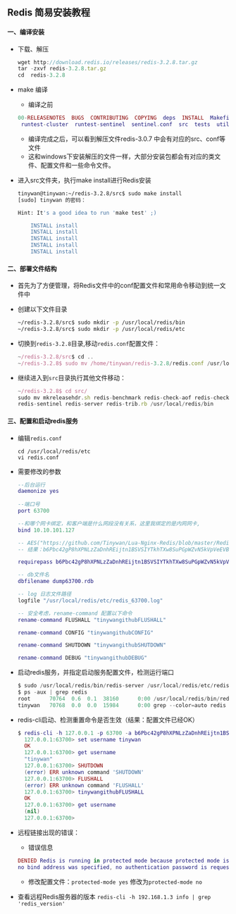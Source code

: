 ## Redis 简易安装教程
#### 一、编译安装
+ 下载、解压   	
	
    ```javascript
    wget http://download.redis.io/releases/redis-3.2.8.tar.gz
    tar -zxvf redis-3.2.8.tar.gz
    cd  redis-3.2.8
    ```
+ make 编译
    + 编译之前  
    
    ```lua
    00-RELEASENOTES  BUGS  CONTRIBUTING  COPYING  deps  INSTALL  Makefile  MANIFESTO  README.md  redis.conf  runtest 
     runtest-cluster  runtest-sentinel  sentinel.conf  src  tests  utils
    ```  
    + 编译完成之后，可以看到解压文件redis-3.0.7 中会有对应的src、conf等文件             
    + 这和windows下安装解压的文件一样，大部分安装包都会有对应的类文件、配置文件和一些命令文件。
+ 进入src文件夹，执行make install进行Redis安装

    ```bash
    tinywan@tinywan:~/redis-3.2.8/src$ sudo make install 
    [sudo] tinywan 的密码： 
    
    Hint: It's a good idea to run 'make test' ;)
    
        INSTALL install
        INSTALL install
        INSTALL install
        INSTALL install
        INSTALL install
    ```		
#### 二、部署文件结构
+ 首先为了方便管理，将Redis文件中的conf配置文件和常用命令移动到统一文件中			
+ 创建以下文件目录

    ```bash
    ~/redis-3.2.8/src$ sudo mkdir -p /usr/local/redis/bin
    ~/redis-3.2.8/src$ sudo mkdir -p /usr/local/redis/etc
    ```
+ 切换到`redis-3.2.8`目录,移动`redis.conf`配置文件：

   ```javascript
   ~/redis-3.2.8/src$ cd ..
   ~/redis-3.2.8$ sudo mv /home/tinywan/redis-3.2.8/redis.conf /usr/local/redis/etc
   ```
+ 继续进入到`src`目录执行其他文件移动：

   ```javascript
   ~/redis-3.2.8$ cd src/
   sudo mv mkreleasehdr.sh redis-benchmark redis-check-aof redis-check-rdb redis-cli  
   redis-sentinel redis-server redis-trib.rb /usr/local/redis/bin
   ```
#### 三、配置和启动redis服务
+   编辑`redis.conf`

    ```
    cd /usr/local/redis/etc
    vi redis.conf
    ```
+   需要修改的参数  

    ```lua
    --后台运行
    daemonize yes
           
    --端口号
    port 63700          
    
    --和哪个网卡绑定，和客户端是什么网段没有关系，这里我绑定的是内网网卡,
    bind 10.10.101.127   
    
    -- AES("https://github.com/Tinywan/Lua-Nginx-Redis/blob/master/Redis/redis-install.md") 加密
    -- 结果：b6Pbc42gP8hXPNLzZaDnhREijtn1BSVSIYTkhTXw8SuPGpWZvN5kVpVeEVBdEQDw7M/+EZuDS6FxTOtgD2QrPe6014LPEdv2DY+YSUQZ4cE=
    
    requirepass b6Pbc42gP8hXPNLzZaDnhREijtn1BSVSIYTkhTXw8SuPGpWZvN5kVpVeEVBdEQDw7M/+EZuDS6FxTOtgD2QrPe6014LPEdv2DY+YSUQZ4cE=
    
    -- db文件名
    dbfilename dump63700.rdb
    
    -- log 日志文件路径
    logfile "/usr/local/redis/etc/redis_63700.log"
    
    -- 安全考虑，rename-command 配置以下命令
    rename-command FLUSHALL "tinywangithubFLUSHALL"
    
    rename-command CONFIG "tinywangithubCONFIG"
    
    rename-command SHUTDOWN "tinywangithubSHUTDOWN"
    
    rename-command DEBUG "tinywangithubDEBUG"
    ```
+   启动redis服务，并指定启动服务配置文件，检测运行端口	
    ```java
    $ sudo /usr/local/redis/bin/redis-server /usr/local/redis/etc/redis63700.conf
    $ ps -aux | grep redis
    root      70764  0.6  0.1  38160      0:00 /usr/local/redis/bin/redis-server 127.0.0.1:63700
    tinywan   70768  0.0  0.0  15984      0:00 grep --color=auto redis
    ```
+   redis-cli启动、检测重置命令是否生效（结果：配置文件已经OK）
    ```lua
    $ redis-cli -h 127.0.0.1 -p 63700 -a b6Pbc42gP8hXPNLzZaDnhREijtn1BSVSIYTkhTXw8SuPGpWZvN5kVpVeEVBdEQDw7M/+EZuDS6FxTOtgD2QrPe6014LPEdv2DY+YSUQZ4cE= 
      127.0.0.1:63700> set username tinywan
      OK
      127.0.0.1:63700> get username
      "tinywan"
      127.0.0.1:63700> SHUTDOWN
      (error) ERR unknown command 'SHUTDOWN'
      127.0.0.1:63700> FLUSHALL
      (error) ERR unknown command 'FLUSHALL'
      127.0.0.1:63700> tinywangithubFLUSHALL
      OK
      127.0.0.1:63700> get username
      (nil)
      127.0.0.1:63700>
    ```
+   远程链接出现的错误：
    + 错误信息
    
    ```lua
    DENIED Redis is running in protected mode because protected mode is enabled, 
    no bind address was specified, no authentication password is requested to    clients.......  
    ```
    +   修改配置文件：`protected-mode yes` 修改为`protected-mode no `  
+   查看远程Redis服务器的版本 `redis-cli -h 192.168.1.3 info | grep 'redis_version'`










